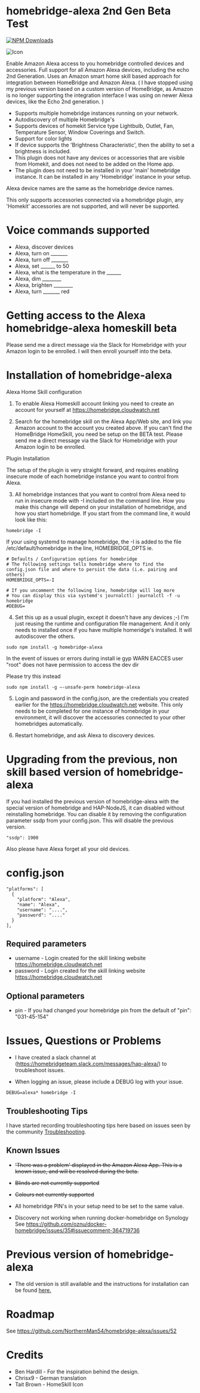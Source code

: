 # homebridge-alexa 2nd Gen Beta Test

[![NPM Downloads](https://img.shields.io/npm/dm/homebridge-alexa.svg?style=flat)](https://npmjs.org/package/homebridge-alexa)

![Icon](https://github.com/NorthernMan54/alexaAwsBackend/blob/master/skillPublish/homebridge-alexa-108.png?raw=true)

Enable Amazon Alexa access to you homebridge controlled devices and accessories.  Full support for all Amazon Alexa devices, including the echo 2nd Generation.  Uses an Amazon smart home skill based approach for integration between HomeBridge and Amazon Alexa.  ( I have stopped using my previous version based on a custom version of HomeBridge, as Amazon is no longer supporting the integration interface I was using on newer Alexa devices, like the Echo 2nd generation. )

* Supports multiple homebridge instances running on your network.
* Autodiscovery of multiple Homebridge's
* Supports devices of homekit Service type Lightbulb, Outlet, Fan, Temperature Sensor, Window Coverings and Switch.
* Support for color lights
* If device supports the 'Brightness Characteristic', then the ability to set a brightness is included.
* This plugin does not have any devices or accessories that are visible from Homekit, and does not need to be added on the Home app.
* The plugin does not need to be installed in your 'main' homebridge instance.  It can be installed in any 'Homebridge' instance in your setup.

Alexa device names are the same as the homebridge device names.

This only supports accessories connected via a homebridge plugin, any 'Homekit' accessories are not supported, and will never be supported.

# Voice commands supported

* Alexa, discover devices
* Alexa, turn on _______
* Alexa, turn off _______
* Alexa, set ______ to 50
* Alexa, what is the temperature in the ______
* Alexa, dim ________
* Alexa, brighten ________
* Alexa, turn _______ red

# Getting access to the Alexa homebridge-alexa homeskill beta

Please send me a direct message via the Slack for Homebridge with your Amazon login to be enrolled.  I will then enroll yourself into the beta.

# Installation of homebridge-alexa

Alexa Home Skill configuration

1. To enable Alexa Homeskill account linking you need to create an account for yourself at https://homebridge.cloudwatch.net

2. Search for the homebridge skill on the Alexa App/Web site, and link you Amazon account to the account you created above.  If you can't find the HomeBridge HomeSkill, you need be setup on the BETA test.  Please send me a direct message via the Slack for Homebridge with your Amazon login to be enrolled.

Plugin Installation

The setup of the plugin is very straight forward, and requires enabling insecure mode of each homebridge instance you want to control from Alexa.

3. All homebridge instances that you want to control from Alexa need to run in insecure mode with -I included on the command line.  How you make this change will depend on your installation of homebridge, and how you start homebridge.  If you start from the command line, it would look like this:

```
homebridge -I
```

If your using systemd to manage homebridge, the -I is added to the file /etc/default/homebridge in the line, HOMEBRIDGE_OPTS ie.

```
# Defaults / Configuration options for homebridge
# The following settings tells homebridge where to find the config.json file and where to persist the data (i.e. pairing and others)
HOMEBRIDGE_OPTS=-I

# If you uncomment the following line, homebridge will log more
# You can display this via systemd's journalctl: journalctl -f -u homebridge
#DEBUG=
```

4. Set this up as a usual plugin, except it doesn't have any devices ;-)  I'm just reusing the runtime and configuration file management. And it only needs to installed once if you have multiple homeridge's installed.  It will autodiscover the others.

```
sudo npm install -g homebridge-alexa
```

In the event of issues or errors during install ie gyp WARN EACCES user "root" does not have permission to access the dev dir

Please try this instead

```
sudo npm install -g —-unsafe-perm homebridge-alexa
```

5. Login and password in the config.json, are the credentials you created earlier for the https://homebridge.cloudwatch.net website.   This only needs to be completed for one instance of homebridge in your environment, it will discover the accessories connected to your other homebridges automatically.

6. Restart homebridge, and ask Alexa to discovery devices.

# Upgrading from the previous, non skill based version of homebridge-alexa

If you had installed the previous version of homebridge-alexa with the special version of homebridge and HAP-NodeJS, it can disabled without reinstalling homebridge.  You can disable it by removing the configuration parameter ssdp from your config.json.  This will disable the previous version.

```
"ssdp": 1900
```

Also please have Alexa forget all your old devices.


# config.json

```
"platforms": [
  {
    "platform": "Alexa",
    "name": "Alexa",
    "username": "....",
    "password": "...."
  }
],
```

## Required parameters

* username - Login created for the skill linking website https://homebridge.cloudwatch.net
* password - Login created for the skill linking website https://homebridge.cloudwatch.net

## Optional parameters

* pin - If you had changed your homebridge pin from the default of "pin": "031-45-154"

# Issues, Questions or Problems

* I have created a slack channel at (https://homebridgeteam.slack.com/messages/hap-alexa/) to troubleshoot issues.

* When logging an issue, please include a DEBUG log with your issue.

```
DEBUG=alexa* homebridge -I
```

## Troubleshooting Tips

I have started recording troubleshooting tips here based on issues seen by the community [Troubleshooting](Troubleshooting.MD).

## Known Issues

* ~~'There was a problem' displayed in the Amazon Alexa App.  This is a known issue, and will be resolved during the beta.~~
* ~~Blinds are not currently supported~~

* ~~Colours not currently supported~~
* All homebridge PIN's in your setup need to be set to the same value.
* Discovery not working when running docker-homebridge on Synology See https://github.com/oznu/docker-homebridge/issues/35#issuecomment-364719736

# Previous version of homebridge-alexa

* The old version is still available and the instructions for installation can be found  [here.](V1_README.md)

# Roadmap

See https://github.com/NorthernMan54/homebridge-alexa/issues/52

# Credits

* Ben Hardill - For the inspiration behind the design.
* Chrisx9 - German translation
* Tait Brown - HomeSkill Icon

